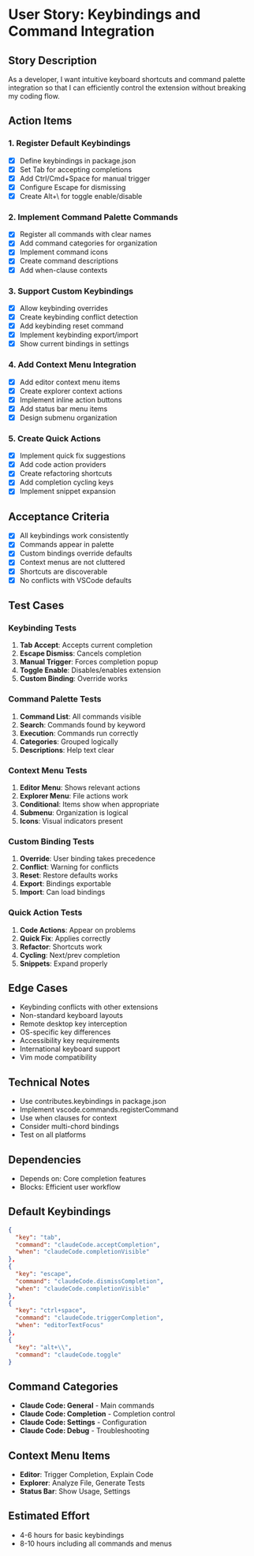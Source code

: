 # User Story: Keybindings and Command Integration

## Story Description

As a developer, I want intuitive keyboard shortcuts and command palette integration so that I can efficiently control the extension without breaking my coding flow.

## Action Items

### 1. Register Default Keybindings

- [x] Define keybindings in package.json
- [x] Set Tab for accepting completions
- [x] Add Ctrl/Cmd+Space for manual trigger
- [x] Configure Escape for dismissing
- [x] Create Alt+\ for toggle enable/disable

### 2. Implement Command Palette Commands

- [x] Register all commands with clear names
- [x] Add command categories for organization
- [x] Implement command icons
- [x] Create command descriptions
- [x] Add when-clause contexts

### 3. Support Custom Keybindings

- [x] Allow keybinding overrides
- [x] Create keybinding conflict detection
- [x] Add keybinding reset command
- [x] Implement keybinding export/import
- [x] Show current bindings in settings

### 4. Add Context Menu Integration

- [x] Add editor context menu items
- [x] Create explorer context actions
- [x] Implement inline action buttons
- [x] Add status bar menu items
- [x] Design submenu organization

### 5. Create Quick Actions

- [x] Implement quick fix suggestions
- [x] Add code action providers
- [x] Create refactoring shortcuts
- [x] Add completion cycling keys
- [x] Implement snippet expansion

## Acceptance Criteria

- [x] All keybindings work consistently
- [x] Commands appear in palette
- [x] Custom bindings override defaults
- [x] Context menus are not cluttered
- [x] Shortcuts are discoverable
- [x] No conflicts with VSCode defaults

## Test Cases

### Keybinding Tests

1. **Tab Accept**: Accepts current completion
2. **Escape Dismiss**: Cancels completion
3. **Manual Trigger**: Forces completion popup
4. **Toggle Enable**: Disables/enables extension
5. **Custom Binding**: Override works

### Command Palette Tests

1. **Command List**: All commands visible
2. **Search**: Commands found by keyword
3. **Execution**: Commands run correctly
4. **Categories**: Grouped logically
5. **Descriptions**: Help text clear

### Context Menu Tests

1. **Editor Menu**: Shows relevant actions
2. **Explorer Menu**: File actions work
3. **Conditional**: Items show when appropriate
4. **Submenu**: Organization is logical
5. **Icons**: Visual indicators present

### Custom Binding Tests

1. **Override**: User binding takes precedence
2. **Conflict**: Warning for conflicts
3. **Reset**: Restore defaults works
4. **Export**: Bindings exportable
5. **Import**: Can load bindings

### Quick Action Tests

1. **Code Actions**: Appear on problems
2. **Quick Fix**: Applies correctly
3. **Refactor**: Shortcuts work
4. **Cycling**: Next/prev completion
5. **Snippets**: Expand properly

## Edge Cases

- Keybinding conflicts with other extensions
- Non-standard keyboard layouts
- Remote desktop key interception
- OS-specific key differences
- Accessibility key requirements
- International keyboard support
- Vim mode compatibility

## Technical Notes

- Use contributes.keybindings in package.json
- Implement vscode.commands.registerCommand
- Use when clauses for context
- Consider multi-chord bindings
- Test on all platforms

## Dependencies

- Depends on: Core completion features
- Blocks: Efficient user workflow

## Default Keybindings

```json
{
  "key": "tab",
  "command": "claudeCode.acceptCompletion",
  "when": "claudeCode.completionVisible"
},
{
  "key": "escape",
  "command": "claudeCode.dismissCompletion",
  "when": "claudeCode.completionVisible"
},
{
  "key": "ctrl+space",
  "command": "claudeCode.triggerCompletion",
  "when": "editorTextFocus"
},
{
  "key": "alt+\\",
  "command": "claudeCode.toggle"
}
```

## Command Categories

- **Claude Code: General** - Main commands
- **Claude Code: Completion** - Completion control
- **Claude Code: Settings** - Configuration
- **Claude Code: Debug** - Troubleshooting

## Context Menu Items

- **Editor**: Trigger Completion, Explain Code
- **Explorer**: Analyze File, Generate Tests
- **Status Bar**: Show Usage, Settings

## Estimated Effort

- 4-6 hours for basic keybindings
- 8-10 hours including all commands and menus
